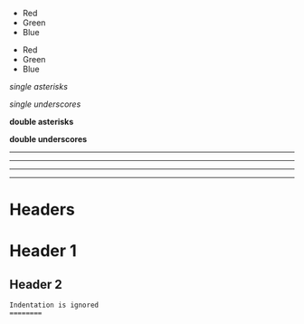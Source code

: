 - Red
- Green
- Blue

+ Red
+ Green
+ Blue

*single asterisks*

_single underscores_

**double asterisks**

__double underscores__

* * *

***

*****

- - -

Headers
=======

Header 1
========

Header 2
--------

    Indentation is ignored
    ========
